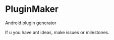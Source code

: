PluginMaker
===========

Android plugin generator


If u you have ant ideas, make issues or milestones.
